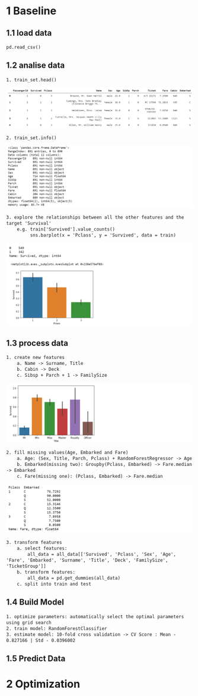 # 1 Baseline

## 1.1 load data
    pd.read_csv()
## 1.2 analise data
    1. train_set.head()
![head](./images/head.png)
    
    2. train_set.info()
![info](./images/info.png)

    3. explore the relationships between all the other features and the target 'Survival'
        e.g. train['Survived'].value_counts()
             sns.barplot(x = 'Pclass', y = 'Survived', data = train)
![survival](./images/survival.png)
![pclass](./images/pclass.png)

## 1.3 process data
    1. create new features
        a. Name -> Surname, Title
        b. Cabin -> Deck
        c. Sibsp + Parch + 1 -> FamilySize
![Title](./images/Title.png)

    2. fill missing values(Age, Embarked and Fare)
        a. Age: (Sex, Title, Parch, Pclass) + RandomForestRegressor -> Age
        b. Embarked(missing two): Groupby(Pclass, Embarked) -> Fare.median -> Embarked
        c. Fare(missing one): (Pclass, Embarked) -> Fare.median
![PclassEmbarked](./images/PclassEmbarked.png)

    3. transform features
        a. select features:
            all_data = all_data[['Survived', 'Pclass', 'Sex', 'Age', 'Fare', 'Embarked', 'Surname', 'Title', 'Deck', 'FamilySize', 'TicketGroup']]
        b. transform features:
            all_data = pd.get_dummies(all_data)
        c. split into train and test

## 1.4 Build Model
    1. optimize parameters: automatically select the optimal parameters using grid search
    2. train model: RandomForestClassifier
    3. estimate model: 10-fold cross validation -> CV Score : Mean - 0.827166 | Std - 0.0396002

## 1.5 Predict Data


# 2 Optimization

